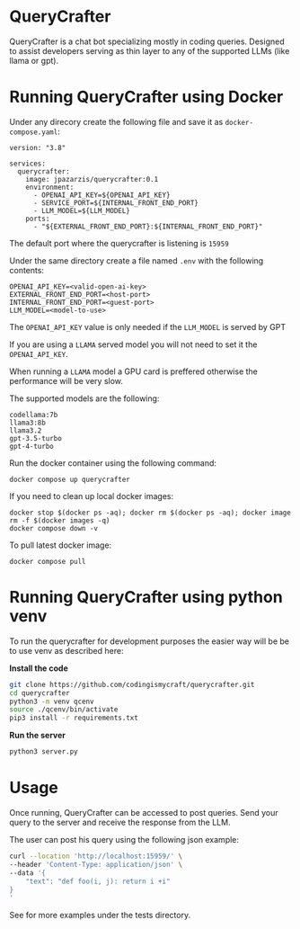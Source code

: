 # QueryCrafter

QueryCrafter is a chat bot specializing mostly in  coding queries. Designed to
assist developers serving as thin layer to any of the supported LLMs (like
llama or gpt).


# Running QueryCrafter using Docker

Under any direcory create the following file and save it as
`docker-compose.yaml`:

```
version: "3.8"

services:
  querycrafter:
    image: jpazarzis/querycrafter:0.1
    environment:
      - OPENAI_API_KEY=${OPENAI_API_KEY}
      - SERVICE_PORT=${INTERNAL_FRONT_END_PORT}
      - LLM_MODEL=${LLM_MODEL}
    ports:
      - "${EXTERNAL_FRONT_END_PORT}:${INTERNAL_FRONT_END_PORT}"
```

The default port where the querycrafter is listening is `15959`

Under the same directory create a file named `.env` with the following
contents:

```
OPENAI_API_KEY=<valid-open-ai-key>
EXTERNAL_FRONT_END_PORT=<host-port>
INTERNAL_FRONT_END_PORT=<guest-port>
LLM_MODEL=<model-to-use>
```

The `OPENAI_API_KEY` value is only needed if the `LLM_MODEL` is served by GPT

If you are using a `LLAMA` served model you will not need to set it the
`OPENAI_API_KEY`.

When running a `LLAMA` model a GPU card is preffered otherwise the performance
will be very slow.

The supported models are the following:

```
codellama:7b
llama3:8b
llama3.2
gpt-3.5-turbo
gpt-4-turbo
```

Run the docker container using the following command:

```
docker compose up querycrafter
```

If you need to clean up local docker images:

```
docker stop $(docker ps -aq); docker rm $(docker ps -aq); docker image rm -f $(docker images -q)
docker compose down -v
```
 To pull latest docker image:

 ```
 docker compose pull
 ```

# Running QueryCrafter using python venv

To run the querycrafter for development purposes the easier way will be be to
use venv as described here:

**Install the code**

```sh
git clone https://github.com/codingismycraft/querycrafter.git
cd querycrafter
python3 -m venv qcenv
source ./qcenv/bin/activate
pip3 install -r requirements.txt
 ```

**Run the server**

```sh
python3 server.py
```


# Usage
Once running, QueryCrafter can be accessed to post queries. Send your
query to the server and receive the response from the LLM.

The user can post his query using the following json example:

```bash
curl --location 'http://localhost:15959/' \
--header 'Content-Type: application/json' \
--data '{
    "text": "def foo(i, j): return i +i"
}
'
```

See for more examples under the tests directory.

